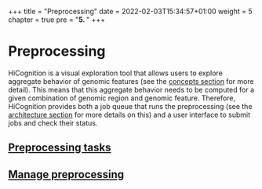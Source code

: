 +++
title = "Preprocessing"
date = 2022-02-03T15:34:57+01:00
weight = 5
chapter = true
pre = "<b>5. </b>"
+++

# Preprocessing

HiCognition is a visual exploration tool that allows users to explore aggregate behavior of genomic features (see the [concepts section](/docs/concepts) for more detail). This means that this aggregate behavior needs to be computed for a given combination of genomic region and genomic feature. Therefore, HiCognition provides both a job queue that runs the preprocessing (see the [architecture section](/docs/development/development_info/) for more details on this) and a user interface to submit jobs and check their status. 

## [Preprocessing tasks](/docs/preprocessing/job_types/)

## [Manage preprocessing](/docs/preprocessing/manage_preprocessing/)